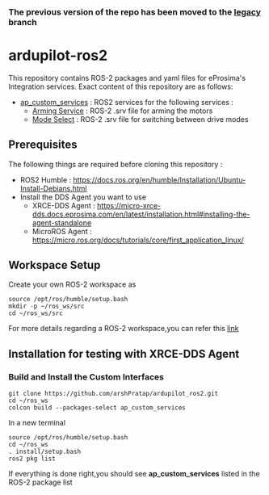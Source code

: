 ### The previous version of the repo has been moved to the [legacy](https://github.com/arshPratap/ardupilot_ros2/tree/legacy/) branch

# ardupilot-ros2

This repository contains ROS-2 packages and yaml files for eProsima's Integration services.
Exact content of this repository are as follows:
- [ap_custom_services](https://github.com/arshPratap/ardupilot_ros2/tree/main/ap_custom_services) : ROS2 services for the following services :
  - [Arming Service](https://github.com/arshPratap/ardupilot_ros2/blob/main/ap_custom_services/srv/ArmMotors.srv) : ROS-2 .srv file for arming the motors
  - [Mode Select](https://github.com/arshPratap/ardupilot_ros2/blob/main/ap_custom_services/srv/ModeSelect.srv) : ROS-2 .srv file for switching between drive modes

## Prerequisites
The following things are required before cloning this repository :

- ROS2 Humble : https://docs.ros.org/en/humble/Installation/Ubuntu-Install-Debians.html
- Install the DDS Agent you want to use
    - XRCE-DDS Agent : https://micro-xrce-dds.docs.eprosima.com/en/latest/installation.html#installing-the-agent-standalone
    - MicroROS Agent : https://micro.ros.org/docs/tutorials/core/first_application_linux/

## Workspace Setup
Create your own ROS-2 workspace as 
``` 
source /opt/ros/humble/setup.bash
mkdir -p ~/ros_ws/src
cd ~/ros_ws/src
```
For more details regarding a ROS-2 workspace,you can refer this [link](https://docs.ros.org/en/humble/Tutorials/Workspace/Creating-A-Workspace.html) 
## Installation for testing with XRCE-DDS Agent
### Build and Install the Custom Interfaces
```
git clone https://github.com/arshPratap/ardupilot_ros2.git
cd ~/ros_ws
colcon build --packages-select ap_custom_services
```
In a new terminal
```
source /opt/ros/humble/setup.bash
cd ~/ros_ws
. install/setup.bash
ros2 pkg list
```
If everything is done right,you should see **ap_custom_services** listed in the ROS-2 package list
